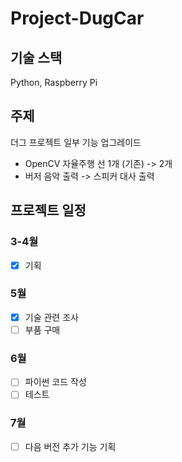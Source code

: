 # Project-DugCar

## 기술 스택
Python, Raspberry Pi
 
## 주제
더그 프로젝트 일부 기능 업그레이드
- OpenCV 자율주행 선 1개 (기존) -> 2개
- 버저 음악 출력 -> 스피커 대사 출력

## 프로젝트 일정
### 3-4월
- [x] 기획 
### 5월
- [x] 기술 관련 조사
- [ ] 부품 구매
### 6월 
- [ ] 파이썬 코드 작성
- [ ] 테스트
### 7월
- [ ] 다음 버전 추가 기능 기획
